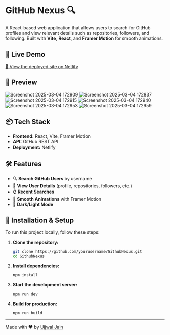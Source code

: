 # GitHub Nexus 🔍

A React-based web application that allows users to search for GitHub profiles and view relevant details such as repositories, followers, and following. Built with **Vite**, **React**, and **Framer Motion** for smooth animations.

## 🚀 Live Demo
[🔗 View the deployed site on Netlify](https://github-nexus.netlify.app/)

## 📸 Preview
![Screenshot 2025-03-04 172909](https://github.com/user-attachments/assets/20107614-976b-44f0-b87a-671828a1c6e4)
![Screenshot 2025-03-04 172837](https://github.com/user-attachments/assets/bd6106de-0130-452b-871d-1ffd8298f822)
![Screenshot 2025-03-04 172915](https://github.com/user-attachments/assets/e74904ba-c01c-4093-ba07-c4c266dcc6e7)
![Screenshot 2025-03-04 172940](https://github.com/user-attachments/assets/e91ddd51-010a-4263-baf8-9c8980dad099)
![Screenshot 2025-03-04 172953](https://github.com/user-attachments/assets/be5d410c-dc06-484a-9a89-bd58f3f66d53)
![Screenshot 2025-03-04 172959](https://github.com/user-attachments/assets/4275293a-504c-409b-83dc-836210b275ab)


## 📦 Tech Stack
- **Frontend:** React, Vite, Framer Motion
- **API:** GitHub REST API
- **Deployment:** Netlify

## 🛠 Features
- 🔍 **Search GitHub Users** by username
- 📂 **View User Details** (profile, repositories, followers, etc.)
- ⌚ **Recent Searches**
- 🎨 **Smooth Animations** with Framer Motion
- 🌙 **Dark/Light Mode**

## 📜 Installation & Setup
To run this project locally, follow these steps:

1. **Clone the repository:**
   ```sh
   git clone https://github.com/yourusername/GithubNexus.git
   cd GithubNexus
   ```

2. **Install dependencies:**
   ```sh
   npm install
   ```

3. **Start the development server:**
   ```sh
   npm run dev
   ```

5. **Build for production:**
   ```sh
   npm run build
   ```



---
Made with ❤️ by [Ujjwal Jain](https://github.com/Ujjwaljain16)


